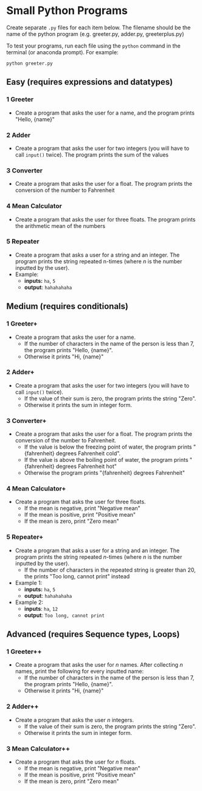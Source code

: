 # Small Python Programs

Create separate `.py` files for each item below. The filename should be the name of the python program (e.g. greeter.py, adder.py, greeterplus.py)

To test your programs, run each file using the `python` command in the terminal (or anaconda prompt). For example:

```shell
python greeter.py
```

## Easy (requires expressions and datatypes)

### 1 Greeter

- Create a program that asks the user for a name, and the program prints "Hello, {name}"

### 2 Adder

- Create a program that asks the user for two integers (you will have to call `input()` twice). The program prints the sum of the values

### 3 Converter

- Create a program that asks the user for a float. The program prints the conversion of the number to Fahrenheit

### 4 Mean Calculator

- Create a program that asks the user for three floats. The program prints the arithmetic mean of the numbers

### 5 Repeater

- Create a program that asks a user for a string and an integer. The program prints the string repeated n-times (where $n$ is the number inputted by the user).
- Example: 
  - **inputs:** `ha`, `5`
  - **output**: `hahahahaha`

## Medium (requires conditionals)

### 1 Greeter+

- Create a program that asks the user for a name. 
  - If the number of characters in the name of the person is less than 7, the program prints "Hello, {name}". 
  - Otherwise it prints "Hi, {name}"

### 2 Adder+

- Create a program that asks the user for two integers (you will have to call `input()` twice). 
  - If the value of their sum is zero, the program prints the string "Zero". 
  - Otherwise it prints the sum in integer form.

### 3 Converter+

- Create a program that asks the user for a float. The program prints the conversion of the number to Fahrenheit. 
  - If the value is below the freezing point of water, the program prints "{fahrenheit} degrees Fahrenheit cold".
  - If the value is above the boiling point of water, the program prints "{fahrenheit} degrees Fahrenheit hot"
  - Otherwise the program prints "{fahrenheit} degrees Fahrenheit"

### 4 Mean Calculator+

- Create a program that asks the user for three floats.
  - If the mean is negative, print "Negative mean" 
  - If the mean is positive, print "Positive mean"
  - If the mean is zero, print "Zero mean"

### 5 Repeater+

- Create a program that asks a user for a string and an integer. The program prints the string repeated $n$-times (where $n$ is the number inputted by the user). 
  - If the number of characters in the repeated string is greater than 20, the prints "Too long, cannot print" instead
- Example 1: 
  - **inputs:** `ha`, `5`
  - **output**: `hahahahaha`
- Example 2:
  - **inputs**: `ha`, `12`
  - **output**: `Too long, cannot print`

## Advanced (requires Sequence types, Loops)

### 1 Greeter++

- Create a program that asks the user for $n$ names. After collecting $n$ names, print the following for every inputted name:
  - If the number of characters in the name of the person is less than 7, the program prints "Hello, {name}". 
  - Otherwise it prints "Hi, {name}"

### 2 Adder++

- Create a program that asks the user $n$ integers. 
  - If the value of their sum is zero, the program prints the string "Zero". 
  - Otherwise it prints the sum in integer form.

### 3 Mean Calculator++

- Create a program that asks the user for $n$ floats. 
  - If the mean is negative, print "Negative mean" 
  - If the mean is positive, print "Positive mean"
  - If the mean is zero, print "Zero mean"